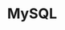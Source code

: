 ---
    title: MySQL
    level: 70%
    img: https://cdn.jsdelivr.net/gh/devicons/devicon/icons/mysql/mysql-original-wordmark.svg
---